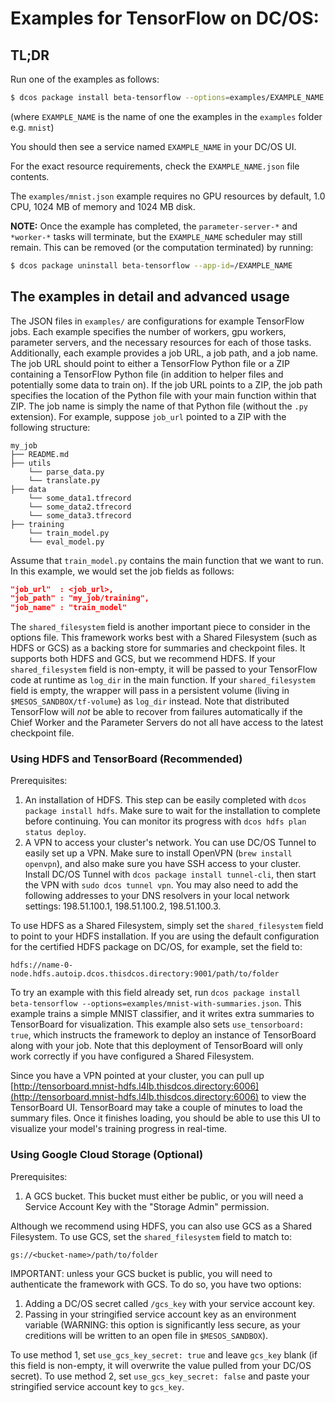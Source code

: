 # Examples for TensorFlow on DC/OS:

## TL;DR

Run one of the examples as follows:
```bash
$ dcos package install beta-tensorflow --options=examples/EXAMPLE_NAME.json
```
(where `EXAMPLE_NAME` is the name of one the examples in the `examples` folder e.g. `mnist`)

You should then see a service named `EXAMPLE_NAME` in your DC/OS UI.

For the exact resource requirements, check the `EXAMPLE_NAME.json` file contents.

The `examples/mnist.json` example requires no GPU resources by default, 1.0 CPU, 1024 MB of memory and 1024 MB disk.

**NOTE:** Once the example has completed, the `parameter-server-*` and `*worker-*` tasks will terminate, but the `EXAMPLE_NAME` scheduler may still remain. This can be removed (or the computation terminated) by running:
```bash
$ dcos package uninstall beta-tensorflow --app-id=/EXAMPLE_NAME
```

## The examples in detail and advanced usage

The JSON files in `examples/` are configurations for example TensorFlow jobs. Each
example specifies the number of workers, gpu workers, parameter servers, and the
necessary resources for each of those tasks. Additionally, each example provides
a job URL, a job path, and a job name. The job URL should point to either a TensorFlow
Python file or a ZIP containing a TensorFlow Python file (in addition to helper
files and potentially some data to train on). If the job URL points to a ZIP, the job
path specifies the location of the Python file with your main function within that ZIP.
The job name is simply the name of that Python file (without the `.py` extension). For
example, suppose `job_url` pointed to a ZIP with the following structure:

```
my_job
├── README.md
├── utils
    └── parse_data.py
    └── translate.py
├── data
    └── some_data1.tfrecord
    └── some_data2.tfrecord
    └── some_data3.tfrecord
├── training
    └── train_model.py
    └── eval_model.py
```

Assume that `train_model.py` contains the main function that we want to run. In
this example, we would set the job fields as follows:

```json
"job_url"  : <job_url>,
"job_path" : "my_job/training",
"job_name" : "train_model"
```

The `shared_filesystem` field is another important piece to consider in
the options file. This framework works best with a Shared Filesystem (such
as HDFS or GCS) as a backing store for summaries and checkpoint files. It
supports both HDFS and GCS, but we recommend HDFS. If your `shared_filesystem` field
is non-empty, it will be passed to your TensorFlow code at runtime as `log_dir` in the
main function. If your `shared_filesystem` field is empty, the wrapper will pass in a
persistent volume (living in `$MESOS_SANDBOX/tf-volume`) as `log_dir` instead.
Note that distributed TensorFlow will _not_ be able to recover from failures
automatically if the Chief Worker and the Parameter Servers
do not all have access to the latest checkpoint file.

### Using HDFS and TensorBoard (Recommended)

Prerequisites:

1. An installation of HDFS. This step can be easily completed with
   `dcos package install hdfs`. Make sure to wait for the installation
   to complete before continuing. You can monitor its progress with
   `dcos hdfs plan status deploy`.
1. A VPN to access your cluster's network. You can use DC/OS Tunnel
   to easily set up a VPN. Make sure to install OpenVPN (`brew install
   openvpn`), and also make sure you have SSH access to your cluster.
   Install DC/OS Tunnel with `dcos package install tunnel-cli`, then
   start the VPN with `sudo dcos tunnel vpn`. You may also need to add
   the following addresses to your DNS resolvers in your local network
   settings: 198.51.100.1, 198.51.100.2, 198.51.100.3.

To use HDFS as a Shared Filesystem, simply set the `shared_filesystem` field
to point to your HDFS installation. If you are using the default configuration
for the certified HDFS package on DC/OS, for example, set the field to:

```
hdfs://name-0-node.hdfs.autoip.dcos.thisdcos.directory:9001/path/to/folder
```

To try an example with this field already set, run `dcos package install
beta-tensorflow --options=examples/mnist-with-summaries.json`. This example
trains a simple MNIST classifier, and it writes extra summaries to TensorBoard
for visualization. This example also sets `use_tensorboard: true`, which instructs
the framework to deploy an instance of TensorBoard along with your job. Note
that this deployment of TensorBoard will only work correctly if you have
configured a Shared Filesystem.

Since you have a VPN pointed at your cluster, you can pull up
[http://tensorboard.mnist-hdfs.l4lb.thisdcos.directory:6006](http://tensorboard.mnist-hdfs.l4lb.thisdcos.directory:6006)
to view the TensorBoard UI. TensorBoard may take a couple of minutes to
load the summary files. Once it finishes loading, you should be able to
use this UI to visualize your model's training progress in real-time.

### Using Google Cloud Storage (Optional)

Prerequisites:

1. A GCS bucket. This bucket must either be public, or you will
   need a Service Account Key with the "Storage Admin" permission.

Although we recommend using HDFS, you can also use GCS as a Shared Filesystem. To
use GCS, set the `shared_filesystem` field to match to:

```
gs://<bucket-name>/path/to/folder
```

IMPORTANT: unless your GCS bucket is public, you will need to authenticate the framework
           with GCS. To do so, you have two options:

1. Adding a DC/OS secret called `/gcs_key` with your service account key.
1. Passing in your stringified service account key as an environment variable (WARNING: this option is significantly less secure, as your creditions will be written to an open file in `$MESOS_SANDBOX`).

To use method 1, set `use_gcs_key_secret: true` and leave `gcs_key` blank (if
this field is non-empty, it will overwrite the value pulled from your DC/OS
secret). To use method 2, set `use_gcs_key_secret: false` and paste your stringified
service account key to `gcs_key`.
